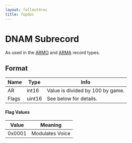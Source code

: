 ```yaml
---
layout: fallout4rec
title: fopdoc
---
```

DNAM Subrecord
==========

As used in the [ARMO](../ARMO.html) and [ARMA](../ARMA.html) record types.

## Format

Name | Type | Info
-----|------|-----
AR | int16 | Value is divided by 100 by game.
Flags | uint16 | See below for details.
 
#### Flag Values

Value | Meaning
-----|--------
0x0001 | Modulates Voice
